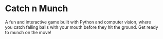 # Catch n Munch
 A fun and interactive game built with Python and computer vision, where you catch falling balls with your mouth before they hit the ground. Get ready to munch on the move!
